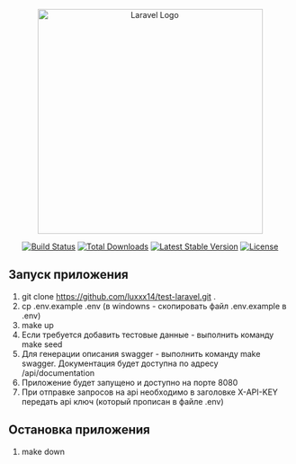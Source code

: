 <p align="center"><a href="https://laravel.com" target="_blank"><img src="https://raw.githubusercontent.com/laravel/art/master/logo-lockup/5%20SVG/2%20CMYK/1%20Full%20Color/laravel-logolockup-cmyk-red.svg" width="400" alt="Laravel Logo"></a></p>

<p align="center">
<a href="https://github.com/laravel/framework/actions"><img src="https://github.com/laravel/framework/workflows/tests/badge.svg" alt="Build Status"></a>
<a href="https://packagist.org/packages/laravel/framework"><img src="https://img.shields.io/packagist/dt/laravel/framework" alt="Total Downloads"></a>
<a href="https://packagist.org/packages/laravel/framework"><img src="https://img.shields.io/packagist/v/laravel/framework" alt="Latest Stable Version"></a>
<a href="https://packagist.org/packages/laravel/framework"><img src="https://img.shields.io/packagist/l/laravel/framework" alt="License"></a>
</p>

## Запуск приложения

1. git clone https://github.com/luxxx14/test-laravel.git .
2. cp .env.example .env (в windowns - скопировать файл .env.example в .env)
3. make up
4. Если требуется добавить тестовые данные - выполнить команду make seed
5. Для генерации описания swagger - выполнить команду make swagger. Документация будет доступна по адресу /api/documentation
6. Приложение будет запущено и доступно на порте 8080
7. При отправке запросов на api необходимо в заголовке X-API-KEY передать api ключ (который прописан в файле .env)

## Остановка приложения
1. make down
